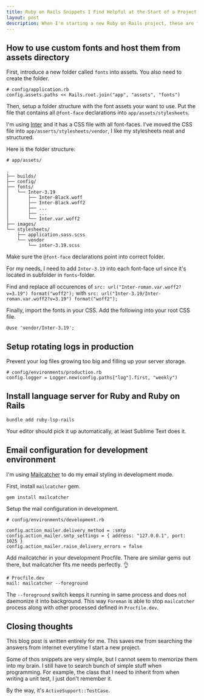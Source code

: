 ```yaml
---
title: Ruby on Rails Snippets I Find Helpful at the Start of a Project
layout: post
description: When I'm starting a new Ruby on Rails project, these are few snippets that I find helpful
---
```

## How to use custom fonts and host them from assets directory

First, introduce a new folder called `fonts` into assets. You also need to create the folder.

```
# config/application.rb
config.assets.paths << Rails.root.join("app", "assets", "fonts")
```

Then, setup a folder structure with the font assets your want to use. Put the file that contains all `@font-face` declarations into `app/assets/stylesheets`.

I'm using [Inter](https://rsms.me/inter/) and it has a CSS file with all font-faces. I've moved the CSS file into `app/asserts/stylesheets/vendor`, I like my stylesheets neat and structured.

Here is the folder structure:

```
# app/assets/

.
├── builds/
├── config/
├── fonts/
│   └── Inter-3.19
│       ├── Inter-Black.woff
│       ├── Inter-Black.woff2
│       ├── ...
│       ├── ...
│       └── Inter.var.woff2
├── images/
└── stylesheets/
    ├── application.sass.scss
    └── vendor
        └── inter-3.19.scss
```

Make sure the `@font-face` declarations point into correct folder.

For my needs, I need to add `Inter-3.19` into each font-face url since it's located in subfolder in `fonts`-folder.

Find and replace all occurences of
`src: url("Inter-roman.var.woff2?v=3.19") format("woff2");`
with
`src: url("Inter-3.19/Inter-roman.var.woff2?v=3.19") format("woff2");`

Finally, import the fonts in your CSS. Add the following into your root CSS file.

```
@use 'vendor/Inter-3.19';
```

## Setup rotating logs in production

Prevent your log files growing too big and filling up your server storage.

```
# config/environments/production.rb
config.logger = Logger.new(config.paths["log"].first, "weekly")
```

## Install language server for Ruby and Ruby on Rails

```
bundle add ruby-lsp-rails
```

Your editor should pick it up automatically, at least Sublime Text does it.

## Email configuration for development environment

I'm using [Mailcatcher](httpw://mailcatcher.me) to do my email styling in development mode.

First, install `mailcatcher` gem.

```
gem install mailcatcher
```

Setup the mail configuration in development.

```
# config/environments/development.rb

config.action_mailer.delivery_method = :smtp
config.action_mailer.smtp_settings = { address: "127.0.0.1", port: 1025 }
config.action_mailer.raise_delivery_errors = false
```

Add mailcatcher in your development Procfile. There are similar gems out there, but mailcatcher fits me needs perfectly. 👌

```
# Procfile.dev
mail: mailcatcher --foreground
```

The `--foreground` switch keeps it running in same process and does not daemonize it into background. This way `Foreman` is able to stop `mailcatcher` process along with other processed defined in `Procfile.dev`.

## Closing thoughts

This blog post is written entirely for me. This saves me from searching the answers from  internet everytime I start a new project.

Some of thos snippets are very simple, but I cannot seem to memorize them into my brain. I still have to search bunch of simple stuff when programming. For example, the class that I need to inherit from when writing a unit test, I just don't remember it.

By the way, it's `ActiveSupport::TestCase`.
